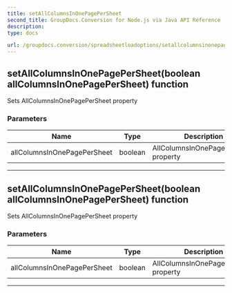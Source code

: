 ```yaml
---
title: setAllColumnsInOnePagePerSheet
second_title: GroupDocs.Conversion for Node.js via Java API Reference
description: 
type: docs

url: /groupdocs.conversion/spreadsheetloadoptions/setallcolumnsinonepagepersheet/
---
```


## setAllColumnsInOnePagePerSheet(boolean allColumnsInOnePagePerSheet)  function
Sets AllColumnsInOnePagePerSheet property

### Parameters

| Name | Type | Description |
| --- | --- | --- |
| allColumnsInOnePagePerSheet | boolean | AllColumnsInOnePagePerSheet property |


---


## setAllColumnsInOnePagePerSheet(boolean allColumnsInOnePagePerSheet)  function
Sets AllColumnsInOnePagePerSheet property

### Parameters

| Name | Type | Description |
| --- | --- | --- |
| allColumnsInOnePagePerSheet | boolean | AllColumnsInOnePagePerSheet property |


---


